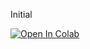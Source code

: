 Initial 

[![Open In Colab](https://colab.research.google.com/assets/colab-badge.svg)](https://colab.research.google.com/github/tachi123/python-analisis-datos/blob/main/Tp_Integrador.ipynb)
